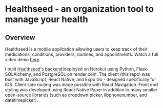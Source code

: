 # Healthseed - an organization tool to manage your health

## Overview

Healthseed is a mobile application allowing users to keep track of their medications, conditions, providers, routines, and appointments. Watch a full video demo [here](https://www.youtube.com/watch?v=EQW91BKPom0).

I built [Healthseed's backend](https://github.com/khamerling-potts/healthseed-flask-backend)(deployed on Heroku) using Python, Flask-SQLAlchemy, and PostgreSQL on render.com. The client (this repo) was built with JavaScript, React Native, and Expo Go - designed specifically for iOS. Client side routing was made possible with React Navigation. Front end styling was developed using React Native Paper in addition to many smaller open-source libraries (such as dropdown picker, libphonenumber, and datetimepicker).
